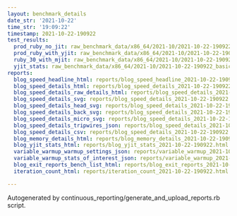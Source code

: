 ```yaml
---
layout: benchmark_details
date_str: '2021-10-22'
time_str: '19:09:22'
timestamp: 2021-10-22-190922
test_results:
  prod_ruby_no_jit: raw_benchmark_data/x86_64/2021-10/2021-10-22-190922_basic_benchmark_prod_ruby_no_jit.json
  prod_ruby_with_yjit: raw_benchmark_data/x86_64/2021-10/2021-10-22-190922_basic_benchmark_prod_ruby_with_yjit.json
  ruby_30_with_mjit: raw_benchmark_data/x86_64/2021-10/2021-10-22-190922_basic_benchmark_ruby_30_with_mjit.json
  yjit_stats: raw_benchmark_data/x86_64/2021-10/2021-10-22-190922_basic_benchmark_yjit_stats.json
reports:
  blog_speed_headline_html: reports/blog_speed_headline_2021-10-22-190922.html
  blog_speed_details_html: reports/blog_speed_details_2021-10-22-190922.html
  blog_speed_details_raw_details_html: reports/blog_speed_details_2021-10-22-190922.raw_details.html
  blog_speed_details_svg: reports/blog_speed_details_2021-10-22-190922.svg
  blog_speed_details_head_svg: reports/blog_speed_details_2021-10-22-190922.head.svg
  blog_speed_details_back_svg: reports/blog_speed_details_2021-10-22-190922.back.svg
  blog_speed_details_micro_svg: reports/blog_speed_details_2021-10-22-190922.micro.svg
  blog_speed_details_tripwires_json: reports/blog_speed_details_2021-10-22-190922.tripwires.json
  blog_speed_details_csv: reports/blog_speed_details_2021-10-22-190922.csv
  blog_memory_details_html: reports/blog_memory_details_2021-10-22-190922.html
  blog_yjit_stats_html: reports/blog_yjit_stats_2021-10-22-190922.html
  variable_warmup_warmup_settings_json: reports/variable_warmup_2021-10-22-190922.warmup_settings.json
  variable_warmup_stats_of_interest_json: reports/variable_warmup_2021-10-22-190922.stats_of_interest.json
  blog_exit_reports_bench_list_html: reports/blog_exit_reports_2021-10-22-190922.bench_list.html
  iteration_count_html: reports/iteration_count_2021-10-22-190922.html

---
```

Autogenerated by continuous_reporting/generate_and_upload_reports.rb script.
